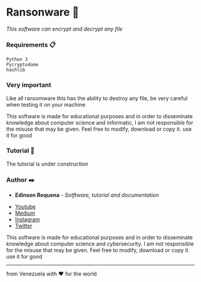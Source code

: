 # Ransonware 🚀

_This software can encrypt and decrypt any file_

### Requirements 📋

```
Python 3
Pycryptodome
hashlib
```
### Very important

Like all ransomware this has the ability to destroy any file, be very careful when testing it on your machine

This software is made for educational purposes and in order to disseminate knowledge about computer science and informatic, I am not responsible for the misuse that may be given. Feel free to modify, download or copy it. use it for good

### Tutorial 📖

The tutorial is under construction

### Author ✒️

* **Edinson Requena** - *Sotftware, tutorial and documentation* 
- [Youtube](https://www.youtube.com/channel/UCFXAiceHPFzk81Ooc25_QTg/featured)
- [Medium](https://medium.com/@edinsonrequena)
- [Instagram](https://instagram.com/edinsonrequena)
- [Twitter](https://twitter.com/requenaea)

This software is made for educational purposes and in order to disseminate knowledge about computer science and cybersecurity. I am not responsible for the misuse that may be given. Feel free to modify, download or copy it. use it for good

---
from Venezuela with ❤️ for the world

